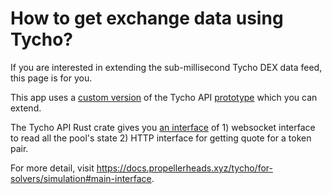 # How to get exchange data using Tycho?

If you are interested in extending the sub-millisecond Tycho DEX data feed, this page is for you.

This app uses a [custom version](https://github.com/propeller-heads/tycho-explorer/tree/main/api) of the Tycho API [prototype](https://github.com/louise-poole/tycho-api) which you can extend.

The Tycho API Rust crate gives you [an interface](https://github.com/propeller-heads/tycho-explorer/blob/d5ba3ae4576aed14bab4097eca978ba2b1699188/api/src/api/routes.rs#L16) of 1) websocket interface to read all the pool's state 2) HTTP interface for getting quote for a token pair.

For more detail, visit https://docs.propellerheads.xyz/tycho/for-solvers/simulation#main-interface.
